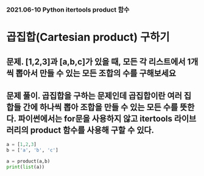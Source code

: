 ### 2021.06-10 Python itertools product 함수

# 곱집합(Cartesian product) 구하기

## 문제. [1,2,3]과 [a,b,c]가 있을 때, 모든 각 리스트에서 1개씩 뽑아서 만들 수 있는 모든 조합의 수를 구해보세요

## 문제 풀이. 곱집합을 구하는 문제인데 곱집합이란 여러 집합들 간에 하나씩 뽑아 조합을 만들 수 있는 모든 수를 뜻한다. 파이썬에서는 for문을 사용하지 않고 itertools 라이브러리의 product 함수를 사용해 구할 수 있다.

```py
a = [1,2,3]
b = ['a', 'b', 'c']

a = product(a,b)
print(list(a))
```
